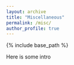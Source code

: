 ```yaml
---
layout: archive
title: "Miscellaneous"
permalink: /misc/
author_profile: true
---
```

{% include base_path %}

Here is some intro

